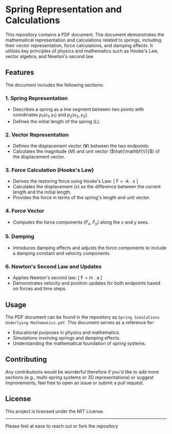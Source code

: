 # Spring Representation and Calculations

This repository contains a PDF document. The document demonstrates the mathematical representation and calculations related to springs, including their vector representation, force calculations, and damping effects. It utilizes key principles of physics and mathematics such as Hooke's Law, vector algebra, and Newton's second law. 

## Features

The document includes the following sections:

### 1. **Spring Representation**
- Describes a spring as a line segment between two points with coordinates $p_1(x_1, y_1)$ and $p_2(x_2, y_2)$.
- Defines the initial length of the spring ($L$).

### 2. **Vector Representation**
- Defines the displacement vector ($\mathbf{V}$) between the two endpoints.
- Calculates the magnitude ($M$) and unit vector ($\hat{\mathbf{V}}$) of the displacement vector.

### 3. **Force Calculation (Hooke's Law)**
- Derives the restoring force using Hooke's Law:
  \[ F = -k . x \]
- Calculates the displacement ($x$) as the difference between the current length and the initial length.
- Provides the force in terms of the spring's length and unit vector.

### 4. **Force Vector**
- Computes the force components ($F_x$, $F_y$) along the x and y axes.

### 5. **Damping**
- Introduces damping effects and adjusts the force components to include a damping constant and velocity components.

### 6. **Newton's Second Law and Updates**
- Applies Newton's second law:
  \[ F = m . a ]
- Demonstrates velocity and position updates for both endpoints based on forces and time steps.

## Usage

The PDF document can be found in the repository as `Spring Simulations Underlying Mathematics.pdf`. This document serves as a reference for:
- Educational purposes in physics and mathematics.
- Simulations involving springs and damping effects.
- Understanding the mathematical foundation of spring systems.

## Contributing

Any contributions would be wonderful therefore if you'd like to add more sections (e.g., multi-spring systems or 3D representations) or suggest improvements, feel free to open an issue or submit a pull request.

## License

This project is licensed under the MIT License. 

---

Please feel at ease to reach out or fork the repository

